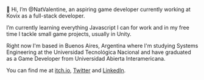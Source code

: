 👋 Hi, I’m @NatValentine, an aspiring game developer currently working at Kovix as a full-stack developer.

I’m currently learning everything Javascript I can for work and in my free time I tackle small game projects, usually in Unity.

Right now I'm based in Buenos Aires, Argentina where I'm studying Systems Engineering at the Universidad Tecnológica Nacional and have graduated as a Game Developer from Universidad Abierta Interamericana.

You can find me at [itch.io](https://natvalentine.itch.io/), [Twitter](https://twitter.com/NatValentineX) and [LinkedIn](https://linkedin.com/in/natvalentine).
